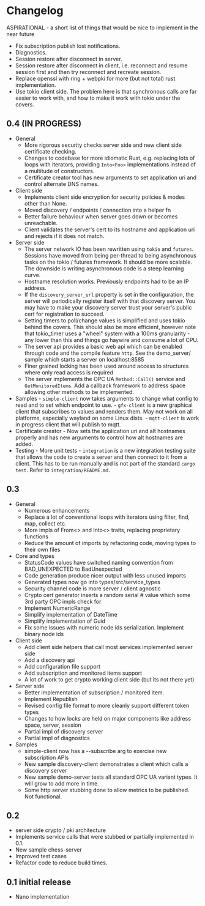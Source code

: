 # Changelog

ASPIRATIONAL - a short list of things that would be nice to implement in the near future
  - Fix subscription publish lost notifications.
  - Diagnostics.
  - Session restore after disconnect in server.
  - Session restore after disconnect in client, i.e. reconnect and resume session first and then try reconnect and recreate session.
  - Replace openssl with ring + webpki for more (but not total) rust implementation.
  - Use tokio client side. The problem here is that synchronous calls are far easier to work with, and how to make it
    work with tokio under the covers.

## 0.4 (IN PROGRESS)
  - General
    - More rigorous security checks server side and new client side certificate checking.
    - Changes to codebase for more idiomatic Rust, e.g. replacing lots of loops with iterators, providing
      `Into<Foo>` implementations instead of a multitude of constructors.
    - Certificate creator tool has new arguments to set application uri and control alternate DNS names.
  - Client side
    - Implements client side encryption for security policies & modes other than None.
    - Moved discovery / endpoints / connection into a helper fn
    - Better failure behaviour when server goes down or becomes unreachable.
    - Client validates the server's cert to its hostname and application uri and rejects if it does not match.
  - Server side
    - The server network IO has been rewritten using `tokio` and `futures`. Sessions have moved from being per-thread 
      to being asynchronous tasks on the tokio / futures framework. It should be more scalable. The downside is writing
      asynchronous code is a steep learning curve.
    - Hostname resolution works. Previously endpoints had to be an IP address.
    - If the `discovery_server_url` property is set in the configuration, the server will periodically
      register itself with that discovery server. You may have to make your discovery server trust your server's 
      public cert for registration to succeed.
    - Setting timers to poll/change values is simplified and uses tokio behind the covers. This should also be more
      efficient, however note that tokio_timer uses a "wheel" system with a 100ms granularity - any lower than this 
      and things go haywire and consume a lot of CPU.
    - The server api provides a basic web api which can be enabled through code and the compile feature `http`.
      See the demo_server/ sample which starts a server on localhost:8585
    - Finer grained locking has been used around access to structures where only read access is required
    - The server implements the OPC UA `Method::Call()` service and `GetMonitoredItems`. Add a callback framework to 
      address space allowing other methods to be implemented.
   - Samples
    - `simple-client` now takes arguments to change what config to read and to set which endpoint to use.
    - `gfx-client` is a new graphical client that subscribes to values and renders them. May not work on all platforms, 
       especially wayland on some Linux dists.
    - `mqtt-client` is work in progress client that will publish to mqtt.
   - Certificate creator
    - Now sets the application uri and alt hostnames properly and has new arguments to control how alt hostnames are
      added.
   - Testing
    - More unit tests
    - `integration` is a new integration testing suite that allows the code to create a server and then connect to it
      from a client. This has to be run manually and is not part of the standard `cargo test`. Refer to `integration/README.md`.

## 0.3
  - General
    - Numerous enhancements
    - Replace a lot of conventional loops with iterators using filter, find, map, collect etc.
    - More impls of From<> and Into<> traits, replacing proprietary functions
    - Reduce the amount of imports by refactoring code, moving types to their own files
  - Core and types
    - StatusCode values have switched naming convention from BAD_UNEXPECTED to BadUnexpected 
    - Code generation produce nicer output with less unused imports
    - Generated types now go into types/src/service_types
    - Security channel code is more server / client agnostic
    - Crypto cert generator inserts a random serial # value which some 3rd party OPC impls check for
    - Implement NumericRange
    - Simplify implementation of DateTime
    - Simplify implementation of Guid
    - Fix some issues with numeric node ids serialization. Implement binary node ids
  - Client side
    - Add client side helpers that call most services implemented server side
    - Add a discovery api
    - Add configuration file support
    - Add subscription and monitored items support
    - A lot of work to get crypto working client side (but its not there yet)
  - Server side
    - Better implementation of subscription / monitored item.
    - Implement Republish
    - Revised config file format to more cleanly support different token types
    - Changes to how locks are held on major components like address space, server, session
    - Partial impl of discovery server
    - Partial impl of diagnostics 
  - Samples
    - simple-client now has a --subscribe arg to exercise new subscription APIs
    - New sample discovery-client demonstrates a client which calls a discovery server
    - New sample demo-server tests all standard OPC UA variant types. It will grow to add more in time.
    - Some http server stubbing done to allow metrics to be published. Not functional.
  
## 0.2 
  - server side crypto / pki architecture
  - Implements service calls that were stubbed or partially implemented in 0.1.
  - New sample chess-server
  - Improved test cases
  - Refactor code to reduce build times.
  
## 0.1 initial release 
  - Nano implementation

